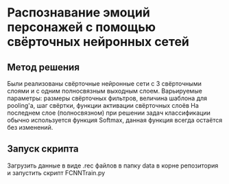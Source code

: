 # Распознавание эмоций персонажей с помощью свёрточных нейронных сетей

## Метод решения
Были реализованы свёрточные нейронные сети с 3 свёрточными слоями и с одним полносвязным выходным слоем. Варьируемые параметры: 
размеры свёрточных фильтров, величина шаблона для pooling'а, шаг свёртки, функции активации свёрточных слоёв
На последнем слое (полносвязном) при решении задач классификации обычно используется функция Softmax, данная функция всегда остаётся без изменений.

## Запуск скрипта
Загрузить данные в виде .rec файлов в папку data в корне репозитория и запустить скрипт FCNNTrain.py
